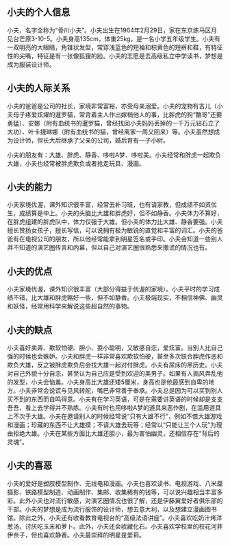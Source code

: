 ## 小夫的个人信息

小夫，名字全称为“骨川小夫”。小夫出生在1964年2月29日，家在东京练马区月见台芒原3-10-5。小夫身高135cm，体重25kg，是一名小学五年级学生。小夫有一双明亮的大眼睛，角锥状发型，常穿浅蓝色的短袖和棕黄色的短裤和鞋，有特征性的尖嘴，特征是有一张像狐狸的脸。小夫的志愿是去高级私立中学读书，梦想是成为服装设计师。

## 小夫的人际关系

小夫的爸爸是公司的社长，家境非常富裕，亦受母亲溺爱。小夫的宠物有吉儿（小夫母子疼爱炫燿的暹罗猫，常背着主人作出嫁祸他人的事，比胖虎的狗“酷哥”还要勇猛）、安娜（附有血统书的暹罗猫，曾经找回小夫妈妈丢掉的一千万元钻石立了大功）、叶卡捷琳娜（附有血统书的猫，曾经离家一周又回来）等。小夫虽然想成为设计师，但长大后继承了父亲的公司，婚后育有一子小树。

小夫的朋友有：大雄、胖虎、静香、哆啦A梦、哆啦美。小夫经常和胖虎一起欺负大雄，小夫也经常被胖虎欺负或者抢走玩具、漫画。

## 小夫的能力

小夫家境优渥，课外知识很丰富，经常去补习班，也有请家教，但成绩不如资优生，成绩算是中上。小夫的头脑比大雄和胖虎好，但不如静香。小夫体力不算好，在胖虎组建的胖虎队中，体力仅强于大雄。但小夫的体力比大雄、静香要强。小夫擅长赞扬女孩子，擅长写信，可以说拥有极为敏锐的直觉和丰富的词汇。小夫的爸爸有在电视公司的朋友，所以他经常能拿到明星签名或手印。小夫会知道一些别人并不知道的演艺圈传言和内幕，但以自己对演艺圈很熟悉来撒谎的情况也有。

## 小夫的优点

小夫家境优渥，课外知识很丰富（大部分得益于优渥的家境）。小夫平时的学习成绩不错，比大雄和胖虎略好一些，但不如静香。小夫极端现实，不相信神佛、幽灵和妖怪，经常用科学来解说这些超自然的事物。

## 小夫的缺点

小夫喜好卖弄、欺软怕硬、胆小、耍小聪明，又敏感自恋，爱炫富。当别人比自己强的时候也会嫉妒。小夫和胖虎一样非常喜欢欺软怕硬，甚至多次联合胖虎作恶和欺负大雄，反之被胖虎欺负后会找大雄一起对付胖虎。小夫有尿床的黑历史。小夫对自己外貌十分自恋，甚至认为自己应是受到欢迎的美男子。如果有人搧风弄乱他的发型，小夫会恼羞。小夫身高比大雄还矮5厘米，身高也是他最感到自卑的地方。小夫非常会说谎与见风转舵，嘴巴非常善于奉承。小夫总是因为可以买到别人买不到的东西而自鸣得意。小夫有在学习英语，可是在需要讲英语的时候却是支支吾吾，看上去学得并不熟练。小夫有时也用哆啦A梦的道具来恶作剧，在滥用道具上不次于大雄。小夫在邀请别人的时候经常说“只有大雄不行”，例如不借大雄游戏和漫画；珍藏的东西不让大雄摸；不请大雄去玩等；经常以“只能让三个人玩”为理由拒绝大雄。小夫在某些方面比大雄还胆小，最为害怕幽灵，还相信存在“背后的灵魂”。

## 小夫的喜恶

小夫的爱好是塑胶模型制作、无线电和漫画。小夫也喜欢读书、电视游戏、八米厘摄影、铁路模型制造、动画制作、集邮、收集稀有的钱等，可以说兴趣相当丰富多彩。此外小夫也对流行敏感，对演艺圈情况也很了解，还是伊藤翼爱好者俱乐部的干部。小夫的梦想是成为流行服饰的设计师，想去意大利，以及想建立漫画图书馆。除此之外，小夫还有收看教育电视台的“高级法语讲座”。小夫喜欢吃奶汁烤洋葱汤，讨厌吃玉米和萝卜。此外，小夫还会收藏化石。小夫喜欢学校里的校花河井伊奈子，但也喜欢静香。小夫最崇拜的明星是爱莉。

